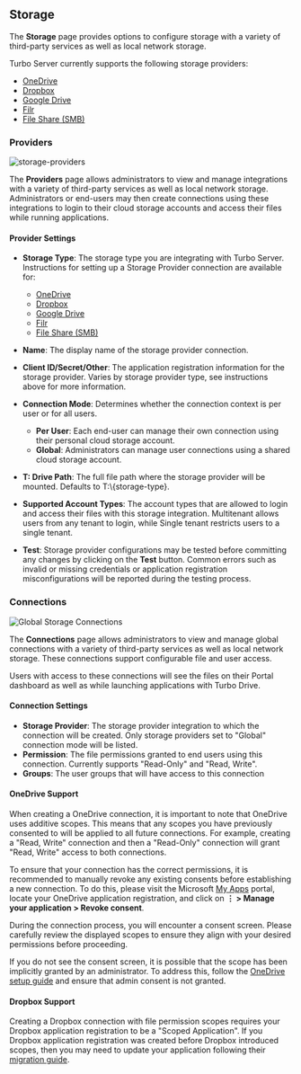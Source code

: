 ## Storage

The **Storage** page provides options to configure storage with a variety of third-party services as well as local network storage.

Turbo Server currently supports the following storage providers:

- [OneDrive](https://hub.turbo.net/docs/server/cloud-storage/onedrive)
- [Dropbox](https://hub.turbo.net/docs/server/cloud-storage/dropbox)
- [Google Drive](https://hub.turbo.net/docs/server/cloud-storage/google-drive)
- [Filr](https://hub.turbo.net/docs/server/cloud-storage/filr)
- [File Share (SMB)](https://hub.turbo.net/docs/server/cloud-storage/file-share)

### Providers

![storage-providers](https://hub.turbo.net/images/docs/storage-providers.png)

The **Providers** page allows administrators to view and manage integrations with a variety of third-party services as well as local network storage. Administrators or end-users may then create connections using these integrations to login to their cloud storage accounts and access their files while running applications.

#### Provider Settings

- **Storage Type**: The storage type you are integrating with Turbo Server. Instructions for setting up a Storage Provider connection are available for:

  - [OneDrive](https://hub.turbo.net/docs/server/cloud-storage/onedrive)
  - [Dropbox](https://hub.turbo.net/docs/server/cloud-storage/dropbox)
  - [Google Drive](https://hub.turbo.net/docs/server/cloud-storage/google-drive)
  - [Filr](https://hub.turbo.net/docs/server/cloud-storage/filr)
  - [File Share (SMB)](https://hub.turbo.net/docs/server/cloud-storage/file-share)

- **Name**: The display name of the storage provider connection.
- **Client ID/Secret/Other**: The application registration information for the storage provider. Varies by storage provider type, see instructions above for more information.
- **Connection Mode**: Determines whether the connection context is per user or for all users.
  - **Per User**: Each end-user can manage their own connection using their personal cloud storage account.
  - **Global**: Administrators can manage user connections using a shared cloud storage account.
- **T: Drive Path**: The full file path where the storage provider will be mounted. Defaults to T:\\{storage-type}.
- **Supported Account Types**: The account types that are allowed to login and access their files with this storage integration. Multitenant allows users from any tenant to login, while Single tenant restricts users to a single tenant.
- **Test**: Storage provider configurations may be tested before committing any changes by clicking on the **Test** button. Common errors such as invalid or missing credentials or application registration misconfigurations will be reported during the testing process.

### Connections

![Global Storage Connections](https://hub.turbo.net/images/docs/global-storage-connections.png)

The **Connections** page allows administrators to view and manage global connections with a variety of third-party services as well as local network storage. These connections support configurable file and user access.

Users with access to these connections will see the files on their Portal dashboard as well as while launching applications with Turbo Drive.

#### Connection Settings

- **Storage Provider**: The storage provider integration to which the connection will be created. Only storage providers set to "Global" connection mode will be listed.
- **Permission**: The file permissions granted to end users using this connection. Currently supports "Read-Only" and "Read, Write".
- **Groups**: The user groups that will have access to this connection

#### OneDrive Support

When creating a OneDrive connection, it is important to note that OneDrive uses additive scopes. This means that any scopes you have previously consented to will be applied to all future connections. For example, creating a "Read, Write" connection and then a "Read-Only" connection will grant "Read, Write" access to both connections.

To ensure that your connection has the correct permissions, it is recommended to manually revoke any existing consents before establishing a new connection. To do this, please visit the Microsoft [My Apps](https://myapps.microsoft.com/) portal, locate your OneDrive application registration, and click on **⋮ > Manage your application > Revoke consent**.

During the connection process, you will encounter a consent screen. Please carefully review the displayed scopes to ensure they align with your desired permissions before proceeding.

If you do not see the consent screen, it is possible that the scope has been implicitly granted by an administrator. To address this, follow the [OneDrive setup guide](https://hub.turbo.net/docs/server/cloud-storage/onedrive) and ensure that admin consent is not granted.

#### Dropbox Support

Creating a Dropbox connection with file permission scopes requires your Dropbox application registration to be a "Scoped Application". If you Dropbox application registration was created before Dropbox introduced scopes, then you may need to update your application following their [migration guide](https://dropbox.tech/developers/migrating-app-permissions-and-access-tokens).
